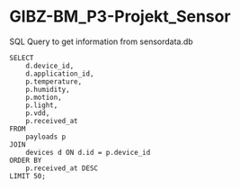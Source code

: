 # GIBZ-BM_P3-Projekt_Sensor

SQL Query to get information from sensordata.db
```
SELECT
    d.device_id,
    d.application_id,
    p.temperature,
    p.humidity,
    p.motion,
    p.light,
    p.vdd,
    p.received_at
FROM
    payloads p
JOIN
    devices d ON d.id = p.device_id
ORDER BY
    p.received_at DESC
LIMIT 50;
```